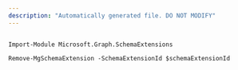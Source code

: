 ```yaml
---
description: "Automatically generated file. DO NOT MODIFY"
---
```


```powershellv2

Import-Module Microsoft.Graph.SchemaExtensions

Remove-MgSchemaExtension -SchemaExtensionId $schemaExtensionId

```